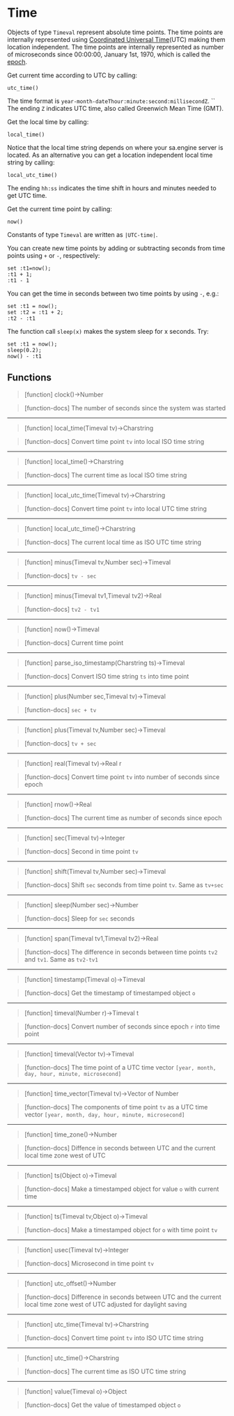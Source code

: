 # Time
Objects of type `Timeval` represent absolute time points. The time
points are internally represented using [Coordinated Universal
Time](https://en.wikipedia.org/wiki/Coordinated_Universal_Time)(UTC)
making them location independent. The time points are internally
represented as number of microseconds since 00:00:00, January 1st,
1970, which is called the
[epoch](https://en.wikipedia.org/wiki/Epoch_(computing)).

Get current time according to UTC by calling:
```LIVE 
utc_time()
```
The time format is `year-month-dateThour:minute:second:millisecondZ`. ``
The ending `Z` indicates UTC time, also called Greenwich Mean Time (GMT).

Get the local time by calling:
```LIVE 
local_time()
```
Notice that the local time string depends on where your sa.engine server is located.
As an alternative you can get a location independent local time string by calling:
```LIVE 
local_utc_time()
```
The ending `hh:ss` indicates the time shift in hours and minutes needed to get UTC time.

Get the current time point by calling:
```LIVE 
now()
```
Constants of type `Timeval` are written as `|UTC-time|`.

You can create new time points by adding or subtracting seconds from
time points using `+` or `-`, respectively:

```LIVE 
set :t1=now();
:t1 + 1;
:t1 - 1
```

You can get the time in seconds between two time points by using `-`, e.g.:
```LIVE 
set :t1 = now();
set :t2 = :t1 + 2;
:t2 - :t1
```


The function call `sleep(x)` makes the system sleep for x seconds. Try:
```LIVE 
set :t1 = now();
sleep(0.2);
now() - :t1
```

## Functions

> [function]
> clock()->Number

> [function-docs]
> The number of seconds since the system was started 



___

> [function]
> local_time(Timeval tv)->Charstring

> [function-docs]
> Convert time point `tv` into local ISO time string 



___

> [function]
> local_time()->Charstring

> [function-docs]
> The current time as local ISO time string 



___

> [function]
> local_utc_time(Timeval tv)->Charstring

> [function-docs]
> Convert time point `tv` into local UTC time string 



___

> [function]
> local_utc_time()->Charstring

> [function-docs]
> The current local time as ISO UTC time string 



___

> [function]
> minus(Timeval tv,Number sec)->Timeval

> [function-docs]
> `tv - sec` 



___

> [function]
> minus(Timeval tv1,Timeval tv2)->Real

> [function-docs]
> `tv2 - tv1` 



___

> [function]
> now()->Timeval

> [function-docs]
> Current time point 



___

> [function]
> parse_iso_timestamp(Charstring ts)->Timeval

> [function-docs]
> Convert ISO time string `ts` into time point 



___

> [function]
> plus(Number sec,Timeval tv)->Timeval

> [function-docs]
> `sec + tv` 



___

> [function]
> plus(Timeval tv,Number sec)->Timeval

> [function-docs]
> `tv + sec` 



___

> [function]
> real(Timeval tv)->Real r

> [function-docs]
> Convert time point `tv` into number of seconds since epoch 



___

> [function]
> rnow()->Real

> [function-docs]
> The current time as number of seconds since epoch 



___

> [function]
> sec(Timeval tv)->Integer

> [function-docs]
> Second in time point `tv` 



___

> [function]
> shift(Timeval tv,Number sec)->Timeval

> [function-docs]
> Shift `sec` seconds from time point `tv`. 
>      Same as `tv+sec` 



___

> [function]
> sleep(Number sec)->Number

> [function-docs]
> Sleep for `sec` seconds 



___

> [function]
> span(Timeval tv1,Timeval tv2)->Real

> [function-docs]
> The difference in seconds between time points `tv2` and `tv1`.
>      Same as `tv2-tv1` 



___

> [function]
> timestamp(Timeval o)->Timeval

> [function-docs]
> Get the timestamp of timestamped object `o` 



___

> [function]
> timeval(Number r)->Timeval t

> [function-docs]
> Convert number of seconds since epoch `r` into time point 



___

> [function]
> timeval(Vector tv)->Timeval

> [function-docs]
> The time point of a UTC time vector 
>     `[year, month, day, hour, minute, microsecond]` 



___

> [function]
> time_vector(Timeval tv)->Vector of Number

> [function-docs]
> The components of time point `tv` as a UTC time vector
>     `[year, month, day, hour, minute, microsecond]` 



___

> [function]
> time_zone()->Number

> [function-docs]
> Diffence in seconds between UTC and the current local time zone 
>      west of UTC 



___

> [function]
> ts(Object o)->Timeval

> [function-docs]
> Make a timestamped object for value `o` with current time 



___

> [function]
> ts(Timeval tv,Object o)->Timeval

> [function-docs]
> Make a timestamped object for `o` with time point `tv` 



___

> [function]
> usec(Timeval tv)->Integer

> [function-docs]
> Microsecond in time point `tv` 



___

> [function]
> utc_offset()->Number

> [function-docs]
> Difference in seconds between UTC and the current local time zone
>      west of UTC adjusted for daylight saving 



___

> [function]
> utc_time(Timeval tv)->Charstring

> [function-docs]
> Convert time point `tv` into ISO UTC time string 



___

> [function]
> utc_time()->Charstring

> [function-docs]
> The current time as ISO UTC time string 



___

> [function]
> value(Timeval o)->Object

> [function-docs]
> Get the value of timestamped object `o` 


